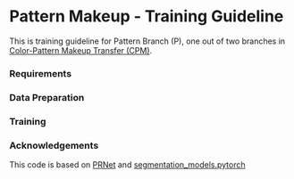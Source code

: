 # Pattern Makeup - Training Guideline

This is training guideline for Pattern Branch (P), one out of two branches in [Color-Pattern Makeup Transfer (CPM)](../).

### Requirements

### Data Preparation

### Training

### Acknowledgements

This code is based on [PRNet](https://github.com/YadiraF/PRNet) and [segmentation_models.pytorch](https://github.com/qubvel/segmentation_models.pytorch)